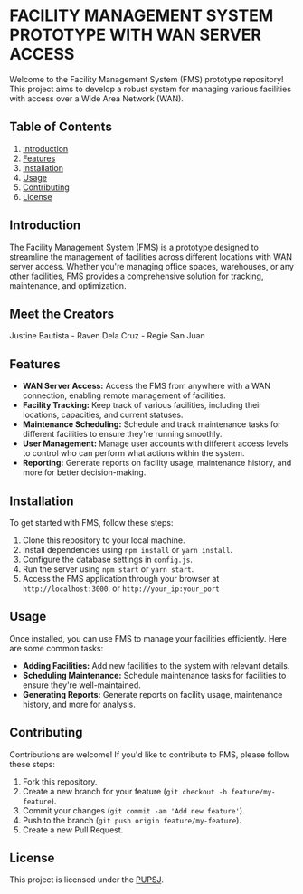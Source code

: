 # FACILITY MANAGEMENT SYSTEM PROTOTYPE WITH WAN SERVER ACCESS

Welcome to the Facility Management System (FMS) prototype repository! This project aims to develop a robust system for managing various facilities with access over a Wide Area Network (WAN).

## Table of Contents
1. [Introduction](#introduction)
2. [Features](#features)
3. [Installation](#installation)
4. [Usage](#usage)
5. [Contributing](#contributing)
6. [License](#license)

## Introduction
The Facility Management System (FMS) is a prototype designed to streamline the management of facilities across different locations with WAN server access. Whether you're managing office spaces, warehouses, or any other facilities, FMS provides a comprehensive solution for tracking, maintenance, and optimization.

## Meet the Creators
Justine Bautista - Raven Dela Cruz - Regie San Juan

## Features
- **WAN Server Access:** Access the FMS from anywhere with a WAN connection, enabling remote management of facilities.
- **Facility Tracking:** Keep track of various facilities, including their locations, capacities, and current statuses.
- **Maintenance Scheduling:** Schedule and track maintenance tasks for different facilities to ensure they're running smoothly.
- **User Management:** Manage user accounts with different access levels to control who can perform what actions within the system.
- **Reporting:** Generate reports on facility usage, maintenance history, and more for better decision-making.

## Installation
To get started with FMS, follow these steps:
1. Clone this repository to your local machine.
2. Install dependencies using `npm install` or `yarn install`.
3. Configure the database settings in `config.js`.
4. Run the server using `npm start` or `yarn start`.
5. Access the FMS application through your browser at `http://localhost:3000`. or `http://your_ip:your_port`

## Usage
Once installed, you can use FMS to manage your facilities efficiently. Here are some common tasks:
- **Adding Facilities:** Add new facilities to the system with relevant details.
- **Scheduling Maintenance:** Schedule maintenance tasks for facilities to ensure they're well-maintained.
- **Generating Reports:** Generate reports on facility usage, maintenance history, and more for analysis.

## Contributing
Contributions are welcome! If you'd like to contribute to FMS, please follow these steps:
1. Fork this repository.
2. Create a new branch for your feature (`git checkout -b feature/my-feature`).
3. Commit your changes (`git commit -am 'Add new feature'`).
4. Push to the branch (`git push origin feature/my-feature`).
5. Create a new Pull Request.

## License
This project is licensed under the [PUPSJ](LICENSE).
